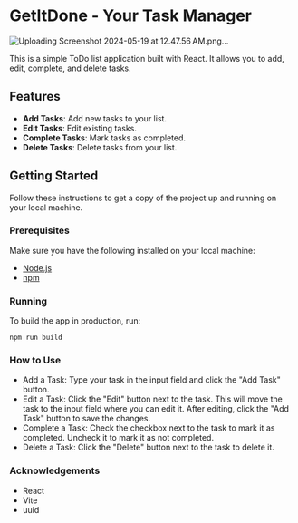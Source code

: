 # GetItDone - Your Task Manager

![Uploading Screenshot 2024-05-19 at 12.47.56 AM.png…]()

This is a simple ToDo list application built with React. It allows you to add, edit, complete, and delete tasks.

## Features

- **Add Tasks**: Add new tasks to your list.
- **Edit Tasks**: Edit existing tasks.
- **Complete Tasks**: Mark tasks as completed.
- **Delete Tasks**: Delete tasks from your list.

## Getting Started

Follow these instructions to get a copy of the project up and running on your local machine.

### Prerequisites

Make sure you have the following installed on your local machine:

- [Node.js](https://nodejs.org/en/)
- [npm](https://www.npmjs.com/)

### Running

To build the app in production, run:
```
npm run build
```

### How to Use

- Add a Task: Type your task in the input field and click the "Add Task" button.
- Edit a Task: Click the "Edit" button next to the task. This will move the task to the input field where you can edit it. After editing, click the "Add Task" button to save the changes.
- Complete a Task: Check the checkbox next to the task to mark it as completed. Uncheck it to mark it as not completed.
- Delete a Task: Click the "Delete" button next to the task to delete it.

### Acknowledgements

- React
- Vite
- uuid
